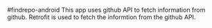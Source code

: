 #findrepo-android
This app uses github API to fetch information from github.
Retrofit is used to fetch the informtion from the github  API.
